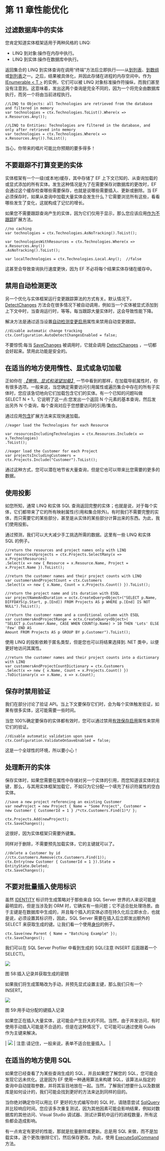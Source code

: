 # 第 11 章性能优化

## 过滤数据库中的实体

您肯定知道实体框架适用于两种风格的 LINQ:

*   LINQ 到对象:操作在内存中执行。
*   LINQ 到实体:操作在数据库中执行。

返回集合的 LINQ 到实体查询在调用“终端”方法后立即执行——从[到列表](http://msdn.microsoft.com/en-us/library/bb342261.aspx)、[到数组](http://msdn.microsoft.com/en-us/library/bb298736.aspx)或[到列表](http://msdn.microsoft.com/en-us/library/bb548657.aspx)之一。之后，结果被具体化，并因此存储在进程的内存空间中。作为 [IEnumerable < T >](http://msdn.microsoft.com/en-us/library/9eekhta0.aspx) 的实例，它们可以被 LINQ 对象标准操作符操纵，而我们甚至没有注意到。这意味着，发出这两个查询是完全不同的，因为一个将完全由数据库执行，而另一个将由当前进程执行。

```
//LINQ to Objects: all Technologies are retrieved from the database and filtered in memory
var technologies = ctx.Technologies.ToList().Where(x => x.Resources.Any());

//LINQ to Entities: Technologies are filtered in the database, and only after retrieved into memory
var technologies = ctx.Technologies.Where(x => x.Resources.Any()).ToList();

```

当心，你带来的唱片可能比你预期的要多得多！

## 不要跟踪不打算变更的实体

实体框架有一个一级(或本地)缓存，其中存储了 EF 上下文已知的、从查询加载的或显式添加的所有实体。发生这种情况是为了在需要保存对数据库的更改时，EF 会通过这个缓存检查哪些需要保存，也就是说哪些需要插入、更新或删除。当 EF 必须保存时，如果从查询中加载大量实体会发生什么？它需要浏览所有这些，看看哪些发生了变化，这就构成了记忆的增长。

如果您不需要跟踪查询产生的实体，因为它们仅用于显示，那么您应该应用[作为不跟踪](http://msdn.microsoft.com/en-us/library/gg679352.aspx)扩展方法。

```
//no caching
var technologies = ctx.Technologies.AsNoTracking().ToList();

var technologiesWithResources = ctx.Technologies.Where(x => x.Resources.Any())
.AsNoTracking().ToList();

var localTechnologies = ctx.Technologies.Local.Any();  //false

```

这甚至会导致查询执行速度更快，因为 EF 不必将每个结果实体存储在缓存中。

## 禁用自动检测更改

另一个优化与实体框架运行变更跟踪算法的方式有关。默认情况下， [DetectChanges](http://msdn.microsoft.com/en-us/library/system.data.entity.infrastructure.dbchangetracker.detectchanges.aspx) 方法会在很多情况下被自动调用，例如当一个实体被显式添加到上下文中时，当查询运行时，等等。每当跟踪大量实体时，这会导致性能下降。

解决方法是通过适当设置[自动检测变更启用](http://msdn.microsoft.com/en-us/library/system.data.entity.infrastructure.dbcontextconfiguration.autodetectchangesenabled.aspx)属性来禁用自动变更跟踪。

```
//disable automatic change tracking
ctx.Configuration.AutoDetectChangesEnabled = false;

```

不要惊慌:每当 [SaveChanges](http://msdn.microsoft.com/en-us/library/system.data.entity.dbcontext.savechanges.aspx) 被调用时，它就会调用 [DetectChanges](http://msdn.microsoft.com/en-us/library/system.data.entity.infrastructure.dbchangetracker.detectchanges.aspx) ，一切都会好起来。禁用此功能是安全的。

## 在适当的地方使用惰性、显式或急切加载

正如你在 *[【懒惰、显式和渴望加载】](04.html#LEnE)* 一节中看到的那样，在加载导航属性时，你有很多选项。一般来说，当您确定需要访问引用属性或遍历集合中存在的所有子实体时，您应该急切地向它们加载包含它们的实体。有一个已知的问题叫做 SELECT N + 1，它说明了这一点:您发出一个返回 N 个元素的基本查询，然后发出另外 N 个查询，每个查询对应于您想要访问的引用/集合。

通过应用[包含](http://msdn.microsoft.com/en-us/library/system.data.entity.dbextensions.include.aspx)扩展方法来实现快速加载。

```
//eager load the Technologies for each Resource   

var resourcesIncludingTechnologies = ctx.Resources.Include(x => x.Technologies)
.ToList();

//eager load the Customer for each Project        
var projectsIncludingCustomers = ctx.Projects.Include("Customer").ToList();

```

通过这种方式，您可以潜在地节省大量查询，但是它也可以带来比您需要的更多的数据。

## 使用投影

如您所知，通常 LINQ 和实体 SQL 查询返回完整的实体；也就是说，对于每个实体，它们都带来了它的所有映射属性(引用和集合除外)。有时我们不需要完整的实体，而只需要它的某些部分，甚至是从实体的某些部分计算出来的东西。为此，我们使用投影。

通过预测，我们可以大大减少手工挑选所需的数据。这里有一些 LINQ 和实体 SQL 的例子。

```
//return the resources and project names only with LINQ
var resourcesXprojects = ctx.Projects.SelectMany(x => x.ProjectResources)
.Select(x => new { Resource = x.Resource.Name, Project = x.Project.Name }).ToList();

//return the customer names and their project counts with LINQ
var customersAndProjectCount = ctx.Customers
.Select(x => new { x.Name, Count = x.Projects.Count() }).ToList();

//return the project name and its duration with ESQL
var projectNameAndDuration = octx.CreateQuery<Object>("SELECT p.Name, 
DIFFDAYS(p.Start, p.[End]) FROM Projects AS p WHERE p.[End] IS NOT NULL").ToList();

//return the customer name and a conditional column with ESQL
var customersAndProjectRange = octx.CreateQuery<Object>(
"SELECT p.Customer.Name, CASE WHEN COUNT(p.Name) > 10 THEN 'Lots' ELSE 'Few' END AS 
Amount FROM Projects AS p GROUP BY p.Customer").ToList();

```

使用 LINQ 的投影依赖于匿名类型，但是您也可以将结果选择到. NET 类中，以便更好地访问其属性。

```
//return the customer names and their project counts into a dictionary with LINQ
var customersAndProjectCountDictionary = ctx.Customers
.Select(x => new { x.Name, Count = x.Projects.Count() })
.ToDictionary(x => x.Name, x => x.Count);

```

## 保存时禁用验证

我们在部分讨论了验证 API。当上下文要保存它们时，会为每个实体触发验证，如果有很多实体，这可能需要一些时间。

当您 100%确定要保存的实体都有效时，您可以通过禁用[有效保存启用](http://msdn.microsoft.com/en-us/library/system.data.entity.infrastructure.dbcontextconfiguration.validateonsaveenabled.aspx)属性来禁用它们的验证。

```
//disable automatic validation upon save
ctx.Configuration.ValidateOnSaveEnabled = false;

```

这是一个全球性的环境，所以要小心！

## 处理断开的实体

保存实体时，如果您需要在属性中存储对另一个实体的引用，而您知道该实体的主键，那么，与其用实体框架加载它，不如只为它分配一个填充了标识符属性的空白实体。

```
//save a new project referencing an existing Customer
var newProject = new Project { Name = "Some Project", Customer = 
new Customer { CustomerId = 1 } /*ctx.Customers.Find(1)*/ };

ctx.Projects.Add(newProject);
ctx.SaveChanges();

```

这很好，因为实体框架只需要外键集。

同样对于删除，不需要预先加载实体，它的主键就可以了。

```
//delete a Customer by id
//ctx.Customers.Remove(ctx.Customers.Find(1));
ctx.Entry(new Customer { CustomerId = 1 }).State = EntityState.Deleted;
ctx.SaveChanges();

```

## 不要对批量插入使用标识

虽然 [IDENTITY](http://technet.microsoft.com/en-us/library/ms186775.aspx) 标识符生成策略对于那些来自 SQL Server 世界的人来说可能是最明显的，但是当涉及到 ORM 时，它确实有一些问题；它不适合批处理场景。由于主键是在数据库中生成的，并且每个插入的实体必须在持久化后立即水合，也就是说，必须设置其标识符，因此，SQL Server 需要在插入后立即发出额外的 SELECT 来获取生成的键。让我们看一个使用[身份](http://technet.microsoft.com/en-us/library/ms186775.aspx)的例子。

```
ctx.Save(new Parent { Name = "Batching Example" });
ctx.SaveChanges();

```

我们可以在 SQL Server Profiler 中看到生成的 SQL(注意 INSERT 后面跟着一个 SELECT)。

![](../Images/image094.jpg)

图 58:插入记录并获取生成的密钥

如果我们将生成策略改为手动，并预先显式设置主键，那么我们只有一个 INSERT。

![](../Images/image095.jpg)

图 59:用手动分配的键插入记录

如果您正在插入大量实体，这可能会产生巨大的不同。当然，由于并发访问，有时使用手动插入可能是不合适的，但是在这种情况下，它可能可以通过使用 Guids 作为主键来解决。

| ![](../Images/note.png) | 注意:请记住，一般来说，表单不适合批量插入。 |

## 在适当的地方使用 SQL

如果您已经查看了为某些查询生成的 SQL，并且如果您了解您的 SQL，您可能会发现它远未优化。这是因为 EF 使用一种通用算法来构建 SQL，该算法从指定的查询中自动提取参数，并将其盲目地放在一起。当然，了解我们想要什么以及数据库是如何设计的，我们可能会找到更好的方法来达到同样的目的。

当你绝对确定你可以用比 EF 更好的方式编写你的 SQL 时，请随意尝试 [SqlQuery](http://msdn.microsoft.com/en-us/library/gg696332.aspx) 并比较响应时间。您应该多次重复测试，因为其他因素可能会影响结果，例如对数据库的其他访问、Visual Studio 调试器、测试计算机中运行的进程数量，所有这些都会造成影响。

有一点肯定有更好的性能，那就是批量删除或更新。总是用 SQL 来做，而不是加载实体，逐个更改/删除它们，然后保存更改。为此，使用 [ExecuteSqlCommand](http://msdn.microsoft.com/en-us/library/gg679456.aspx) 方法。